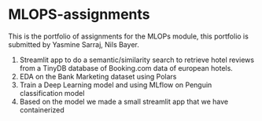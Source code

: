 # MLOPS-assignments
This is the portfolio of assignments for the MLOPs module, this portfolio is submitted by Yasmine Sarraj, Nils Bayer.
1. Streamlit app to do a semantic/similarity search to retrieve hotel reviews from a TinyDB database of Booking.com data of european hotels.
2. EDA on the Bank Marketing dataset using Polars 
3. Train a Deep Learning model and using MLflow on Penguin classification model 
4. Based on the model we made a small streamlit app that we have containerized